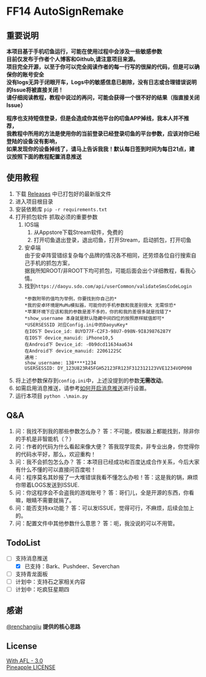 # FF14 AutoSignRemake

## 重要说明
**本项目基于手机叨鱼运行，可能在使用过程中会涉及一些敏感参数**    
**目前仅发布于作者个人博客和Github,请注意项目来源。**  
**项目完全开源，以至于你可以完全阅读作者的每一行写的很屎的代码，但是可以确保你的账号安全**  
**没有logs无异于闭眼开车，Logs中的敏感信息已剔除，没有日志或合理错误说明的Issue将被直接关闭！**  
**请仔细阅读教程，教程中说过的再问，可能会获得一个很不好的结果（指直接关闭Issue）**

**程序也支持短信登录，但是会造成你其他平台的叨鱼APP掉线，我本人并不推荐，**  
**我教程中所用的方法是使用你的当前登录已经登录叨鱼的平台参数，应该对你已经登陆的设备没有影响，**  
**如果发现你的设备掉线了，请马上告诉我我！默认每日签到时间为每日21点，建议按照下面的教程配置消息推送**
## 使用教程
1. 下载 [Releases](https://github.com/KuLiPoi/FF14AutoSign/releases) 中已打包好的最新版文件
2. 进入项目根目录
3. 安装依赖库 ```pip -r requirements.txt```
4. 打开抓包软件 抓取必须的重要参数
    1. IOS端  
       1. 从Appstore下载Stream软件，免费的
       2. 打开叨鱼退出登录，退出叨鱼，打开Stream，启动抓包，打开叨鱼
    2. 安卓端  
       由于安卓阵营错综复杂每个品牌的情况各不相同，还劳烦各位自行搜索自己手机的抓包方案，  
       据我所知ROOT/非ROOT下均可抓包，可能后面会出个详细教程，看我心情。
    3. 找到```https://daoyu.sdo.com/api/userCommon/validateSmsCodeLogin```  
       ```
       *参数附带的值均为举例，你要找到你自己的*
       *我的安卓环境是MuMu模拟器，可能你的手机参数和我差别很大 无需惊恐*
       *苹果环境下应该和我的参数是差不多的，你的和我的差很多就是找错了*
       *show_username 本身就是默认隐藏中间四位的按照原样赋值即可*
       *USERSESSID 对应Config.ini中的DaoyuKey*
       在IOS下 Device_id: 8UYD77F-C2F3-98U7-098N-9I8J9876287Y
       在IOS下 device_manuid: iPhone10,5 
       在Android下 Device_id: -0b9dcd11634aa634 
       在Android下 device_manuid: 2206122SC
       通用：
       show_username: 138****1234 
       USERSESSID: DY_123U823R45FGH52123FR123F312312123VVE1234VOP098
       ```
5. 将上述参数保存到```config.ini```中，上述没提到的参数**无需改动**。
6. 如需启用消息推送，请参考[如何开启消息推送](https://github.com/KuLiPoi/FF14AutoSign/tree/main/Utility/Notifications)进行设置。
7. 运行本项目 ```python .\main.py```

## Q&A
1. 问：我找不到我的那些参数怎么办？ 答：不可能，模拟器上都能找到，除非你的手机是非智能机（？）
2. 问：作者的代码为什么看起来像大便？ 答我现学现卖，非专业出身，你觉得你的代码水平好，那么，欢迎重构！
3. 问：我不会抓包怎么办？ 答：本项目已经成功和百度达成合作关系，今后大家有什么不懂的可以直接问百度啦！
4. 问：程序莫名其妙报了一大堆错误我看不懂怎么办啦！答：这是我的锅，麻烦你带着LOGS发送到ISSUE.
5. 问：你这程序会不会盗我的游戏账号？ 答：哥们儿，全是开源的东西，你看嘛，眼睛不需要就捐了。
6. 问：能否支持xx功能？ 答：可以发ISSUE，觉得可行，不麻烦，后续会加上的。
7. 问：配置文件中其他参数什么意思？ 答：呃，我没说的可以不用管。 
## TodoList

- [ ] 支持消息推送
  - [X] 已支持：Bark、Pushdeer、Severchan
 
- [ ] 支持青龙面板
- [ ] 计划中：支持石之家相关内容
- [ ] 计划中：吃疯狂星期四

## 感谢

[@renchangjiu](https://github.com/renchangjiu/FF14AutoSignIn) **提供的核心思路**

## License

[With AFL - 3.0](https://github.com/AmarokIce/PineappleDelight/blob/master/LICENSE)  
[Pineapple LICENSE](https://github.com/AmarokIce/PineappleDelight/blob/master/LICENSE.txt) 

